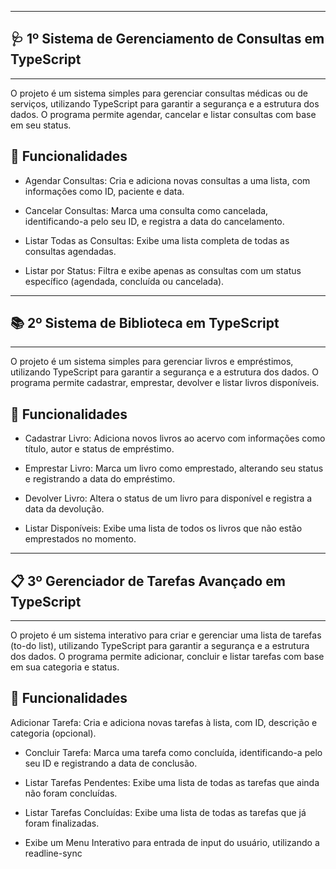 --------------------------------------------

## 🩺 1º Sistema de Gerenciamento de Consultas em TypeScript
--------------------------------------------
O projeto é um sistema simples para gerenciar consultas médicas ou de serviços, utilizando TypeScript para garantir a segurança e a estrutura dos dados. O programa permite agendar, cancelar e listar consultas com base em seu status.

## 🚀 Funcionalidades
- Agendar Consultas: Cria e adiciona novas consultas a uma lista, com informações como ID, paciente e data.
  
- Cancelar Consultas: Marca uma consulta como cancelada, identificando-a pelo seu ID, e registra a data do cancelamento.
  
- Listar Todas as Consultas: Exibe uma lista completa de todas as consultas agendadas.
  
- Listar por Status: Filtra e exibe apenas as consultas com um status específico (agendada, concluída ou cancelada).

--------------------------------------------

## 📚 2º Sistema de Biblioteca em TypeScript
--------------------------------------------
O projeto é um sistema simples para gerenciar livros e empréstimos, utilizando TypeScript para garantir a segurança e a estrutura dos dados. O programa permite cadastrar, emprestar, devolver e listar livros disponíveis.

## 🚀 Funcionalidades
- Cadastrar Livro: Adiciona novos livros ao acervo com informações como título, autor e status de empréstimo.

- Emprestar Livro: Marca um livro como emprestado, alterando seu status e registrando a data do empréstimo.

- Devolver Livro: Altera o status de um livro para disponível e registra a data da devolução.

- Listar Disponíveis: Exibe uma lista de todos os livros que não estão emprestados no momento.

--------------------------------------------

## 📋 3º Gerenciador de Tarefas Avançado em TypeScript
--------------------------------------------
O projeto é um sistema interativo para criar e gerenciar uma lista de tarefas (to-do list), utilizando TypeScript para garantir a segurança e a estrutura dos dados. O programa permite adicionar, concluir e listar tarefas com base em sua categoria e status.

## 🚀 Funcionalidades
Adicionar Tarefa: Cria e adiciona novas tarefas à lista, com ID, descrição e categoria (opcional).

- Concluir Tarefa: Marca uma tarefa como concluída, identificando-a pelo seu ID e registrando a data de conclusão.

- Listar Tarefas Pendentes: Exibe uma lista de todas as tarefas que ainda não foram concluídas.

- Listar Tarefas Concluídas: Exibe uma lista de todas as tarefas que já foram finalizadas.

- Exibe um Menu Interativo para entrada de input do usuário, utilizando a readline-sync
